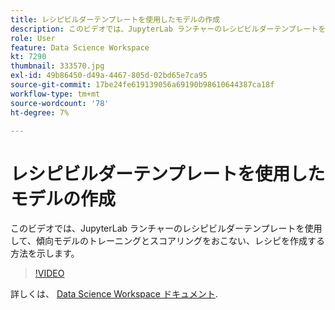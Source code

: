 ```yaml
---
title: レシピビルダーテンプレートを使用したモデルの作成
description: このビデオでは、JupyterLab ランチャーのレシピビルダーテンプレートを使用して、傾向モデルのトレーニングとスコアリングをおこない、レシピを作成する方法を示します。
role: User
feature: Data Science Workspace
kt: 7290
thumbnail: 333570.jpg
exl-id: 49b86450-d49a-4467-805d-02bd65e7ca95
source-git-commit: 17be24fe619139056a69190b98610644387ca18f
workflow-type: tm+mt
source-wordcount: '78'
ht-degree: 7%

---
```


# レシピビルダーテンプレートを使用したモデルの作成

このビデオでは、JupyterLab ランチャーのレシピビルダーテンプレートを使用して、傾向モデルのトレーニングとスコアリングをおこない、レシピを作成する方法を示します。

>[!VIDEO](https://video.tv.adobe.com/v/333570?quality=12&learn=on)

詳しくは、 [Data Science Workspace ドキュメント](https://experienceleague.adobe.com/docs/experience-platform/data-science-workspace/home.html?lang=ja).